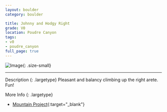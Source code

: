 ```yaml
---
layout: boulder
category: boulder

title: Johnny and Hodgy Right
grade: V0
location: Poudre Canyon
tags:
- v0
- poudre_canyon
full_page: true
---
```


![Image](https://pub-512d85031b1440409fe8612f837b8235.r2.dev/johnny_and_hodgey_right_poudre_canyon_v0.jpg){: .size-small}

---


Description
{: .largetype}
Pleasant and balancy climbing up the right arete. Fun!


More Info
{: .largetype}
- [Mountain Project](https://www.mountainproject.com/route/107850027/johnny-and-hodgey-right-arete){:target="_blank"}
